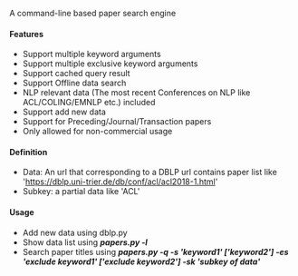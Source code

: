 A command-line based paper search engine

#### Features
- Support multiple keyword arguments
- Support multiple exclusive keyword arguments
- Support cached query result
- Support Offline data search
- NLP relevant data (The most recent Conferences on NLP like ACL/COLING/EMNLP etc.) included
- Support add new data
- Support for Preceding/Journal/Transaction papers
- Only allowed for non-commercial usage

#### Definition
- Data: An url that corresponding to a DBLP url contains paper list like 'https://dblp.uni-trier.de/db/conf/acl/acl2018-1.html'
- Subkey: a partial data like 'ACL'

#### Usage
- Add new data using dblp.py
- Show data list using ***papers.py -l***
- Search paper titles using ***papers.py -q -s 'keyword1' ['keyword2'] -es 'exclude keyword1' ['exclude keyword2'] -sk 'subkey of data'***

